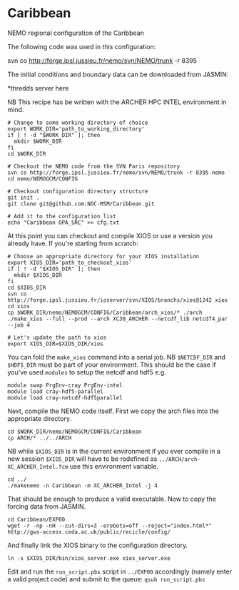 # Caribbean
NEMO regional configuration of the Caribbean

The following code was used in this configuration:

svn co http://forge.ipsl.jussieu.fr/nemo/svn/NEMO/trunk -r 8395

The initial conditions and boundary data can be downloaded from JASMIN:

*thredds server here

NB This recipe has be written with the ARCHER HPC INTEL environment in mind.

```
# Change to some working directory of choice
export WORK_DIR='path_to_working_directory'
if [ ! -d "$WORK_DIR" ]; then
  mkdir $WORK_DIR
fi
cd $WORK_DIR

# Checkout the NEMO code from the SVN Paris repository 
svn co http://forge.ipsl.jussieu.fr/nemo/svn/NEMO/trunk -r 8395 nemo
cd nemo/NEMOGCM/CONFIG

# Checkout configuration directory structure
git init .
git clone git@github.com:NOC-MSM/Caribbean.git

# Add it to the configuration list
echo "Caribbean OPA_SRC" >> cfg.txt
```

At this point you can checkout and compile XIOS or use a version you already have. If you're starting from scratch:

```
# Choose an appropriate directory for your XIOS installation
export XIOS_DIR='path_to_checkout_xios'
if [ ! -d "$XIOS_DIR" ]; then
  mkdir $XIOS_DIR
fi
cd $XIOS_DIR
svn co http://forge.ipsl.jussieu.fr/ioserver/svn/XIOS/branchs/xios@1242 xios
cd xios
cp $WORK_DIR/nemo/NEMOGCM/CONFIG/Caribbean/arch_xios/* ./arch
./make_xios --full --prod --arch XC30_ARCHER --netcdf_lib netcdf4_par --job 4

# Let's update the path to xios
export XIOS_DIR=$XIOS_DIR/xios
```

You can fold the ```make_xios``` command into a serial job. NB ```$NETCDF_DIR``` and ```$HDF5_DIR``` must be part of your environment. This should be the case if you've used ```modules``` to setup the netcdf and hdf5 e.g. 

```
module swap PrgEnv-cray PrgEnv-intel
module load cray-hdf5-parallel
module load cray-netcdf-hdf5parallel
```

Next, compile the NEMO code itself. First we copy the arch files into the appropriate directory.

```
cd $WORK_DIR/nemo/NEMOGCM/CONFIG/Caribbean
cp ARCH/* ../../ARCH
```

NB while ```$XIOS_DIR``` is in the current environment if you ever compile in a new session ```$XIOS_DIR``` will have to be redefined as ```../ARCH/arch-XC_ARCHER_Intel.fcm``` use this environment variable.

```
cd ../
./makenemo -n Caribbean -m XC_ARCHER_Intel -j 4
```

That should be enough to produce a valid executable. Now to copy the forcing data from JASMIN. 

```
cd Caribbean/EXP00
wget -r -np -nH --cut-dirs=3 -erobots=off --reject="index.html*" http://gws-access.ceda.ac.uk/public/recicle/config/
```

And finally link the XIOS binary to the configuration directory.

```
ln -s $XIOS_DIR/bin/xios_server.exe xios_server.exe
```

Edit and run the ```run_script.pbs``` script in ```../EXP00``` accordingly (namely enter a valid project code) and submit to the queue: ```qsub run_script.pbs```
